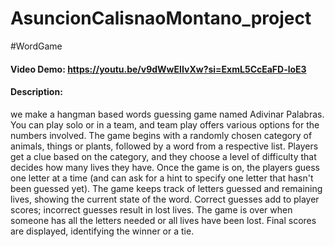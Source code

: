 
# AsuncionCalisnaoMontano_project

#WordGame
#### Video Demo:  <https://youtu.be/v9dWwEIIvXw?si=ExmL5CcEaFD-loE3>
#### Description:
we make a hangman based words guessing game named Adivinar Palabras. 
You can play solo or in a team, and team play offers various options 
for the numbers involved. The game begins with a randomly chosen category 
of animals, things or plants, followed by a word from a respective list.
Players get a clue based on the category, and they choose a level of 
difficulty that decides how many lives they have. Once the game is on,
the players guess one letter at a time (and can ask for a hint to specify 
one letter that hasn't been guessed yet). The game keeps track of letters 
guessed and remaining lives, showing the current state of the word. Correct 
guesses add to player scores; incorrect guesses result in lost lives. The game 
is over when someone has all the letters needed or all lives have been lost. 
Final scores are displayed, identifying the winner or a tie.
